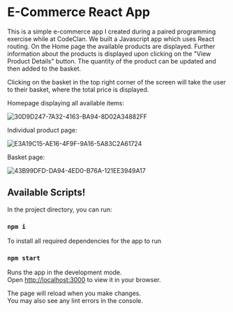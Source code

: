 # E-Commerce React App

This is a simple e-commerce app I created during a paired programming exercise while at CodeClan. We built a Javascript app which uses React routing.
On the Home page the available products are displayed. Further information about the products is displayed upon clicking on the "View Product Details" button. The quantity of the product can be updated and then added to the basket. 

Clicking on the basket in the top right corner of the screen will take the user to their basket, where the total price is displayed.

Homepage displaying all available items:

![30D9D247-7A32-4163-BA94-8D02A34882FF](https://user-images.githubusercontent.com/107416924/194512752-7fade682-13c7-4450-857d-96e7dc014871.jpeg)


Individual product page:

![E3A19C15-AE16-4F9F-9A16-5A83C2A61724](https://user-images.githubusercontent.com/107416924/194512516-41c0fc9f-a8a7-4b69-8f71-b21a0c783036.jpeg)

Basket page:

![43B99DFD-DA94-4ED0-B76A-121EE3949A17](https://user-images.githubusercontent.com/107416924/194566712-f126b5c5-af0b-400e-82fa-0773bd71ad7a.jpeg)


## Available Scripts!

In the project directory, you can run:

### `npm i`
To install all required dependencies for the app to run

### `npm start`

Runs the app in the development mode.\
Open [http://localhost:3000](http://localhost:3000) to view it in your browser.

The page will reload when you make changes.\
You may also see any lint errors in the console.

